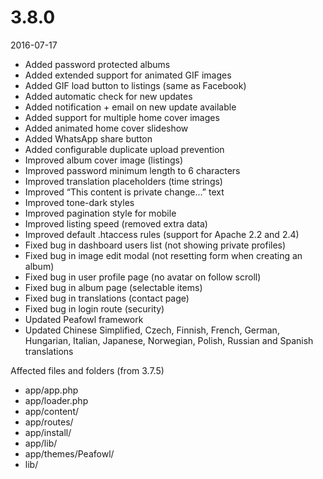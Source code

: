 # 3.8.0

2016-07-17

- Added password protected albums
- Added extended support for animated GIF images
- Added GIF load button to listings (same as Facebook)
- Added automatic check for new updates
- Added notification + email on new update available
- Added support for multiple home cover images
- Added animated home cover slideshow
- Added WhatsApp share button
- Added configurable duplicate upload prevention
- Improved album cover image (listings)
- Improved password minimum length to 6 characters
- Improved translation placeholders (time strings)
- Improved “This content is private change...” text
- Improved tone-dark styles
- Improved pagination style for mobile
- Improved listing speed (removed extra data)
- Improved default .htaccess rules (support for Apache 2.2 and 2.4)
- Fixed bug in dashboard users list (not showing private profiles)
- Fixed bug in image edit modal (not resetting form when creating an album)
- Fixed bug in user profile page (no avatar on follow scroll)
- Fixed bug in album page (selectable items)
- Fixed bug in translations (contact page)
- Fixed bug in login route (security)
- Updated Peafowl framework
- Updated Chinese Simplified, Czech, Finnish, French, German, Hungarian, Italian, Japanese, Norwegian, Polish, Russian and Spanish translations

Affected files and folders (from 3.7.5)

- app/app.php
- app/loader.php
- app/content/
- app/routes/
- app/install/
- app/lib/
- app/themes/Peafowl/
- lib/
